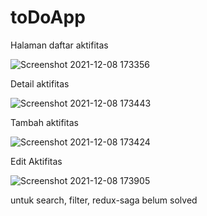 # toDoApp

Halaman daftar aktifitas

![Screenshot 2021-12-08 173356](https://user-images.githubusercontent.com/47166413/145185676-9bb8ad61-d05e-478d-96ba-c00bbacf8b39.png)

Detail aktifitas

![Screenshot 2021-12-08 173443](https://user-images.githubusercontent.com/47166413/145185727-d4485b6e-61cf-443e-93be-05b8fa3a4336.png)

Tambah aktifitas

![Screenshot 2021-12-08 173424](https://user-images.githubusercontent.com/47166413/145185819-6c739b8a-cb5b-4a36-a9af-03ccd9ccfdf4.png)

Edit Aktifitas

![Screenshot 2021-12-08 173905](https://user-images.githubusercontent.com/47166413/145185829-960c3199-ea67-4d7b-b7b3-d776228d2e20.png)


untuk search, filter, redux-saga belum solved
